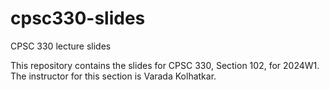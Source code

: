 # cpsc330-slides
CPSC 330 lecture slides 

This repository contains the slides for CPSC 330, Section 102, for 2024W1. The instructor for this section is Varada Kolhatkar.
